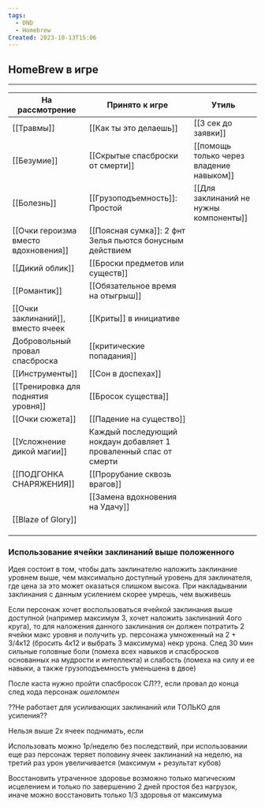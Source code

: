 ```yaml
---
tags:
  - DND
  - Homebrew
Created: 2023-10-13T15:06
---
```

## HomeBrew в игре
---

| На рассмотрение                      | Принято к игре                                                    | Утиль                                    |
| ------------------------------------ | ----------------------------------------------------------------- | ---------------------------------------- |
| [[Травмы]]                           | [[Как ты это делаешь]]                                            | [[3 сек до заявки]]                      |
| [[Безумие]]                          | [[Скрытые спасброски от смерти]]                                  | [[помощь только через владение навыком]] |
| [[Болезнь]]                          | [[Грузоподъемность]]: Простой                                     | [[Для заклинаний не нужны компоненты]]   |
| [[Очки героизма вместо вдохновения]] | [[Поясная сумка]]: 2 фнт<br>Зелья пьются бонусным действием       |                                          |
| [[Дикий облик]]                      | [[Броски предметов или существ]]                                  |                                          |
| [[Романтик]]                         | [[Обязательное время на отыгрыш]]                                 |                                          |
| [[Очки заклинаний]], вместо ячеек    | [[Криты]] в инициативе                                            |                                          |
| Добровольный провал спасброска       | [[критические попадания]]                                         |                                          |
| [[Инструменты]]                      | [[Сон в доспехах]]                                                |                                          |
| [[Тренировка для поднятия уровня]]   | [[Бросок существа]]                                               |                                          |
| [[Очки сюжета]]                      | [[Падение на существо]]                                           |                                          |
| [[Усложнение дикой магии]]           | Каждый последующий нокдаун добавляет 1 проваленный спас от смерти |                                          |
|    [[ПОДГОНКА СНАРЯЖЕНИЯ]]      |                                      [[Прорубание сквозь врагов]]                             |                                          |
|       |                                         [[Замена вдохновения на Удачу]]                          |                                          |
| [[Blaze of Glory]]                   |                                                                   |                                          |
|                                      |                                                                   |                                          |
|                                      |                                                                   |                                          |
|                                      |                                                                   |                                          |

### Использование ячейки заклинаний выше положенного

Идея состоит в том, чтобы дать заклинателю наложить заклинание уровнем выше, чем максимально доступный уровень для заклинателя, где цена за это может оказаться слишком высока. При накладывании заклинания с данным усилением скорее умрешь, чем выживешь

Если персонаж хочет воспользоваться ячейкой заклинания выше доступной (например максимум 3, хочет наложить заклинаний 4ого круга), то для наложения данного заклинания он должен потратить 2 ячейки макс уровня и получить ур. персонажа умноженный на 2 + 3/4к12 (бросить 4к12 и выбрать 3 максимума) некр урона. След 30 мин сильные головные боли (помеха всех навыков и спасбросков основанных на мудрости и интеллекта) и слабость (помеха на силу и ее навыки, а также грузоподъемность уменьшена в двое)

После каста нужно пройти спасбросок СЛ??, если провал до конца след хода персонаж _ошеломлен_

??Не работает для усиливающих заклинаний или ТОЛЬКО для усиления??

Нельзя выше 2х ячеек поднимать, если

Использовать можно 1р/неделю без последствий, при использовании еще раз персонаж теряет половину ячеек заклинаний на неделю, на третий раз урон увеличивается (максимум + результат кубов)

Восстановить утраченное здоровье возможно только магическим исцелением и только по завершению 2 дней простоя без нагрузок, иначе можно восстановить только 1/3 здоровья от максимума